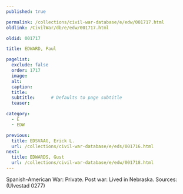 ```yaml
---
published: true

permalink: /collections/civil-war-database/e/edw/001717.html
oldlink: /CivilWar/db/e/edw/001717.html

oldid: 001717

title: EDWARD, Paul

pagelist:
  exclude: false
  order: 1717
  image: 
  alt:
  caption:
  title:
  subtitle:      # Defaults to page subtitle
  teaser:

category: 
  - E 
  - EDW

previous:
  title: EDSVAAG, Erick L.
  url: /collections/civil-war-database/e/eds/001716.html  
next:
  title: EDWARDS, Gust
  url: /collections/civil-war-database/e/edw/001718.html   
---
```

Spanish-American War: Private. Post war: Lived in Nebraska. Sources: (Ulvestad 0277)